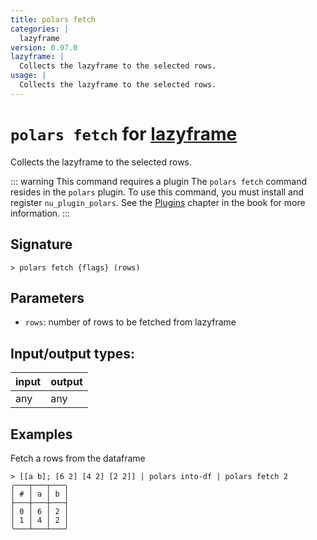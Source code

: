 ```yaml
---
title: polars fetch
categories: |
  lazyframe
version: 0.97.0
lazyframe: |
  Collects the lazyframe to the selected rows.
usage: |
  Collects the lazyframe to the selected rows.
---
```

<!-- This file is automatically generated. Please edit the command in https://github.com/nushell/nushell instead. -->

# `polars fetch` for [lazyframe](/commands/categories/lazyframe.md)

<div class='command-title'>Collects the lazyframe to the selected rows.</div>

::: warning This command requires a plugin
The `polars fetch` command resides in the `polars` plugin.
To use this command, you must install and register `nu_plugin_polars`.
See the [Plugins](/book/plugins.html) chapter in the book for more information.
:::

## Signature

```> polars fetch {flags} (rows)```

## Parameters

 -  `rows`: number of rows to be fetched from lazyframe


## Input/output types:

| input | output |
| ----- | ------ |
| any   | any    |

## Examples

Fetch a rows from the dataframe
```nu
> [[a b]; [6 2] [4 2] [2 2]] | polars into-df | polars fetch 2
╭───┬───┬───╮
│ # │ a │ b │
├───┼───┼───┤
│ 0 │ 6 │ 2 │
│ 1 │ 4 │ 2 │
╰───┴───┴───╯

```
